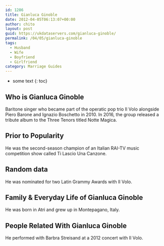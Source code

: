 ```yaml
---
id: 1286
title: Gianluca Ginoble
date: 2012-04-05T06:13:07+00:00
author: chito
layout: post
guid: https://ukdataservers.com/gianluca-ginoble/
permalink: /04/05/gianluca-ginoble
tags:
  - Husband
  - Wife
  - Boyfriend
  - Girlfriend
category: Marriage Guides
---
```


* some text
{: toc}


## Who is  Gianluca Ginoble
                  
                  
                  
Baritone singer who became part of the operatic pop trio Il Volo alongside Piero Barone and Ignazio Boschetto in 2010. In 2016, the group released a tribute album to the Three Tenors titled Notte Magica. 
                  
                
                
                
## Prior to Popularity 
                  
                  
                  
He was the second-season champion of an Italian RAI-TV music competition show called Ti Lascio Una Canzone.
                  
                
                
                
## Random data 
                  
                  
                  
He was nominated for two Latin Grammy Awards with Il Volo.
                  
                
                
                
## Family & Everyday Life of Gianluca Ginoble
                  
                  
                  
He was born in Atri and grew up in Montepagano, Italy.
                  
                
                
                
## People Related With  Gianluca Ginoble
                  
                  
                  
He performed with Barbra Streisand at a 2012 concert with Il Volo.
                  
                
              
            
          
          
          
    
    
  
